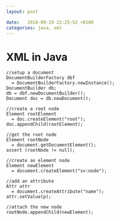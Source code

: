```yaml
---
layout: post

date:   2018-09-19 22:25:52 +0100
categories: java, xml
---
```

XML in Java
===========

    //setup a document
    DocumentBuilderFactory dbf 
      = DocumentBuilderFactory.newInstance();
    DocumentBuilder db;
    db = dbf.newDocumentBuilder();
    Document doc = db.newDocument();

    //create a root node
    Element rootElement 
      = doc.createElement("root");
    doc.appendChild(rootElement);

    //get the root node
    Element rootNode 
      = document.getDocumentElement();
    assert (rootNode != null);

    //create an element node
    Element newElement 
      = document.createElement("sv:node");
      
    //add an attribute
    Attr attr 
      = document.createAttribute("name");
    attr.setValue(p);

    //attach the new node
    rootNode.appendChild(newElement);
            
